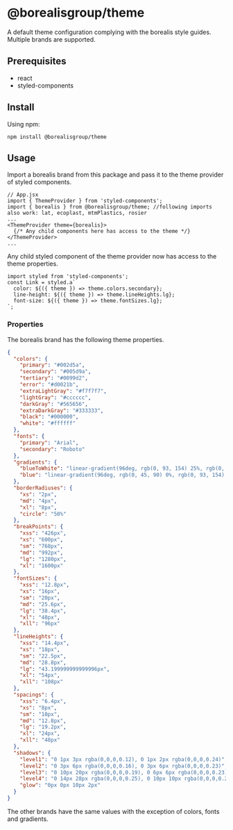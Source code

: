 # @borealisgroup/theme

A default theme configuration complying with the borealis style guides. Multiple brands are supported.  

## Prerequisites

- react
- styled-components

## Install

Using npm:

```
npm install @borealisgroup/theme
```

## Usage

Import a borealis brand from this package and pass it to the theme provider of styled components.


```JS
// App.jsx
import { ThemeProvider } from 'styled-components';
import { borealis } from @borealisgroup/theme; //following imports also work: lat, ecoplast, mtmPlastics, rosier
...
<ThemeProvider theme={borealis}>
  {/* Any child components here has access to the theme */}
</ThemeProvider>
...
```

Any child styled component of the theme provider now has access to the theme properties.
```JS
import styled from 'styled-components';
const Link = styled.a`
  color: ${({ theme }) => theme.colors.secondary};
  line-height: ${({ theme }) => theme.lineHeights.lg};
  font-size: ${({ theme }) => theme.fontSizes.lg};
`;
```

### Properties

The borealis brand has the following theme properties.
```JSON
{
  "colors": {
    "primary": "#002d5a",
    "secondary": "#005d9a",
    "tertiary": "#0099d2",
    "error": "#d0021b",
    "extraLightGray": "#f7f7f7",
    "lightGray": "#cccccc",
    "darkGray": "#565656",
    "extraDarkGray": "#333333",
    "black": "#000000",
    "white": "#ffffff"
  },
  "fonts": {
    "primary": "Arial",
    "secondary": "Roboto"
  },
  "gradients": {
    "blueToWhite": "linear-gradient(96deg, rgb(0, 93, 154) 25%, rgb(0, 163, 210) 45%, rgb(91, 197, 241) 55%, rgb(255, 255, 255) 75%);",
    "blue": "linear-gradient(96deg, rgb(0, 45, 90) 0%, rgb(0, 93, 154) 25%, rgb(0, 153, 210) 60%, rgb(130, 207, 245) 100%);"
  },
  "borderRadiuses": {
    "xs": "2px",
    "md": "4px",
    "xl": "8px",
    "circle": "50%"
  },
  "breakPoints": {
    "xss": "426px",
    "xs": "600px",
    "sm": "768px",
    "md": "992px",
    "lg": "1280px",
    "xl": "1600px"
  },
  "fontSizes": {
    "xss": "12.8px",
    "xs": "16px",
    "sm": "20px",
    "md": "25.6px",
    "lg": "38.4px",
    "xl": "48px",
    "xll": "96px"
  },
  "lineHeights": {
    "xss": "14.4px",
    "xs": "18px",
    "sm": "22.5px",
    "md": "28.8px",
    "lg": "43.199999999999996px",
    "xl": "54px",
    "xll": "108px"
  },
  "spacings": {
    "xss": "6.4px",
    "xs": "8px",
    "sm": "10px",
    "md": "12.8px",
    "lg": "19.2px",
    "xl": "24px",
    "xll": "48px"
  },
  "shadows": {
    "level1": "0 1px 3px rgba(0,0,0,0.12), 0 1px 2px rgba(0,0,0,0.24)",
    "level2": "0 3px 6px rgba(0,0,0,0.16), 0 3px 6px rgba(0,0,0,0.23)",
    "level3": "0 10px 20px rgba(0,0,0,0.19), 0 6px 6px rgba(0,0,0,0.23)",
    "level4": "0 14px 28px rgba(0,0,0,0.25), 0 10px 10px rgba(0,0,0,0.22)",
    "glow": "0px 0px 10px 2px"
  }
}
```
The other brands have the same values with the exception of colors, fonts and gradients.